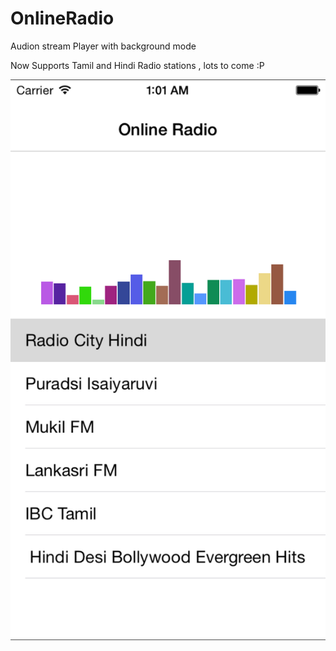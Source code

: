 # OnlineRadio

Audion stream Player with background mode

Now Supports Tamil and Hindi Radio stations , lots to come :P



![alt tag](https://github.com/imayaselvan/OnlineRadio/blob/master/DesiRadio/iOS%20Simulator%20Screen%20Shot%2021-Jun-2015%201.01.04%20am.png)

